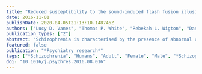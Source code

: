 ```yaml
---
title: "Reduced susceptibility to the sound-induced flash fusion illusion in schizophrenia."
date: 2016-11-01
publishDate: 2020-04-05T21:13:10.148746Z
authors: ["Lucy D. Vanes", "Thomas P. White", "Rebekah L. Wigton", "Dan Joyce", "Tracy Collier", "Sukhi S. Shergill"]
publication_types: ["2"]
abstract: "Schizophrenia is characterised by the presence of abnormal complex sensory perceptual experiences. Such experiences could arise as a consequence of dysfunctional multisensory integration. We used the sound-induced flash illusion  paradigm, which probes audiovisual integration using elementary visual and auditory cues, in a sample of individuals with schizophrenia (n=40) and matched controls (n=22). Signal detection theory analyses were performed to characterise  patients' and controls' sensitivity in distinguishing 1 and 2 flashes under varying auditory conditions. Both groups experienced significant fission illusions (whereby one visual flash, accompanied by two auditory beeps, is misperceived as two flashes) and fusion illusions (whereby two flashes, accompanied by one beep, are perceived as one flash). Patients showed significantly lower fusion illusion rates compared to HC, while the fission illusion occurred similarly frequently in both groups. However, using an SDT approach, we compared illusion conditions with unimodal visual conditions, and found that illusory visual perception was overall more strongly influenced by auditory input in HC compared to patients for both illusions. This suggests that  multisensory integration may be impaired on a low perceptual level in SZ."
featured: false
publication: "*Psychiatry research*"
tags: ["*Schizophrenia", "Humans", "Adult", "Female", "Male", "*Schizophrenic Psychology", "*Acoustic Stimulation", "*Auditory Perception", "*Fission illusion", "*Fusion illusion", "*Multisensory integration", "*Optical Illusions", "*Photic Stimulation", "Middle Aged", "Perceptual Disorders/*diagnosis/*psychology", "Psychotic Disorders/*diagnosis/*psychology", "Schizophrenia/*diagnosis"]
doi: "10.1016/j.psychres.2016.08.016"
---
```



